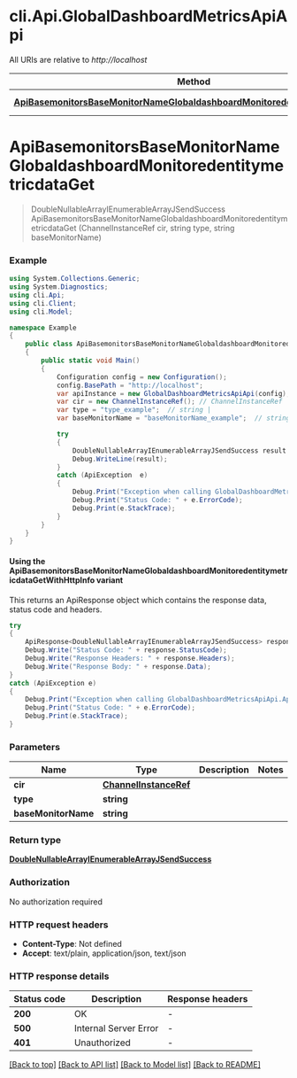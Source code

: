 # cli.Api.GlobalDashboardMetricsApiApi

All URIs are relative to *http://localhost*

| Method | HTTP request | Description |
|--------|--------------|-------------|
| [**ApiBasemonitorsBaseMonitorNameGlobaldashboardMonitoredentitymetricdataGet**](GlobalDashboardMetricsApiApi.md#apibasemonitorsbasemonitornameglobaldashboardmonitoredentitymetricdataget) | **GET** /api/basemonitors/{baseMonitorName}/globaldashboard/monitoredentitymetricdata |  |

<a id="apibasemonitorsbasemonitornameglobaldashboardmonitoredentitymetricdataget"></a>
# **ApiBasemonitorsBaseMonitorNameGlobaldashboardMonitoredentitymetricdataGet**
> DoubleNullableArrayIEnumerableArrayJSendSuccess ApiBasemonitorsBaseMonitorNameGlobaldashboardMonitoredentitymetricdataGet (ChannelInstanceRef cir, string type, string baseMonitorName)



### Example
```csharp
using System.Collections.Generic;
using System.Diagnostics;
using cli.Api;
using cli.Client;
using cli.Model;

namespace Example
{
    public class ApiBasemonitorsBaseMonitorNameGlobaldashboardMonitoredentitymetricdataGetExample
    {
        public static void Main()
        {
            Configuration config = new Configuration();
            config.BasePath = "http://localhost";
            var apiInstance = new GlobalDashboardMetricsApiApi(config);
            var cir = new ChannelInstanceRef(); // ChannelInstanceRef | 
            var type = "type_example";  // string | 
            var baseMonitorName = "baseMonitorName_example";  // string | 

            try
            {
                DoubleNullableArrayIEnumerableArrayJSendSuccess result = apiInstance.ApiBasemonitorsBaseMonitorNameGlobaldashboardMonitoredentitymetricdataGet(cir, type, baseMonitorName);
                Debug.WriteLine(result);
            }
            catch (ApiException  e)
            {
                Debug.Print("Exception when calling GlobalDashboardMetricsApiApi.ApiBasemonitorsBaseMonitorNameGlobaldashboardMonitoredentitymetricdataGet: " + e.Message);
                Debug.Print("Status Code: " + e.ErrorCode);
                Debug.Print(e.StackTrace);
            }
        }
    }
}
```

#### Using the ApiBasemonitorsBaseMonitorNameGlobaldashboardMonitoredentitymetricdataGetWithHttpInfo variant
This returns an ApiResponse object which contains the response data, status code and headers.

```csharp
try
{
    ApiResponse<DoubleNullableArrayIEnumerableArrayJSendSuccess> response = apiInstance.ApiBasemonitorsBaseMonitorNameGlobaldashboardMonitoredentitymetricdataGetWithHttpInfo(cir, type, baseMonitorName);
    Debug.Write("Status Code: " + response.StatusCode);
    Debug.Write("Response Headers: " + response.Headers);
    Debug.Write("Response Body: " + response.Data);
}
catch (ApiException e)
{
    Debug.Print("Exception when calling GlobalDashboardMetricsApiApi.ApiBasemonitorsBaseMonitorNameGlobaldashboardMonitoredentitymetricdataGetWithHttpInfo: " + e.Message);
    Debug.Print("Status Code: " + e.ErrorCode);
    Debug.Print(e.StackTrace);
}
```

### Parameters

| Name | Type | Description | Notes |
|------|------|-------------|-------|
| **cir** | [**ChannelInstanceRef**](ChannelInstanceRef.md) |  |  |
| **type** | **string** |  |  |
| **baseMonitorName** | **string** |  |  |

### Return type

[**DoubleNullableArrayIEnumerableArrayJSendSuccess**](DoubleNullableArrayIEnumerableArrayJSendSuccess.md)

### Authorization

No authorization required

### HTTP request headers

 - **Content-Type**: Not defined
 - **Accept**: text/plain, application/json, text/json


### HTTP response details
| Status code | Description | Response headers |
|-------------|-------------|------------------|
| **200** | OK |  -  |
| **500** | Internal Server Error |  -  |
| **401** | Unauthorized |  -  |

[[Back to top]](#) [[Back to API list]](../README.md#documentation-for-api-endpoints) [[Back to Model list]](../README.md#documentation-for-models) [[Back to README]](../README.md)

